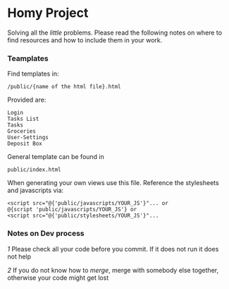 # Homy Project
Solving all the _little_ problems.
Please read the following notes on where to find resources and how to include them in your work.

### Teamplates

Find templates in:

    /public/{name of the html file}.html

Provided are:
    
    Login
    Tasks List
    Tasks
    Groceries
    User-Settings
    Deposit Box

General template can be found in

    public/index.html

When generating your own views use this file. Reference the stylesheets and javascripts via:

    <script src="@{'public/javascripts/YOUR_JS'}"... or
    @{script 'public/javascripts/YOUR_JS'} or
    <script src="@{'public/stylesheets/YOUR_JS'}"...

### Notes on Dev process

*1* Please check all your code before you commit. If it does not run it does not help

*2* If you do not know how to _merge_, merge with somebody else together, otherwise your code might get lost



